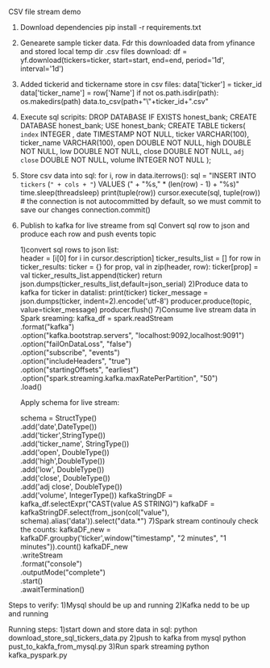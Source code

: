 
CSV file stream demo

1) Download dependencies
pip install -r requirements.txt

2) Genearete sample ticker data.
   Fdr this downloaded data from yfinance and stored local temp dir .csv files
   download:
   df = yf.download(tickers=ticker, start=start, end=end, period='1d', interval='1d')
 
3) Added tickerid and tickername store in csv files:
        data['ticker'] = ticker_id
        data['ticker_name'] = row['Name']
        if not os.path.isdir(path):
            os.makedirs(path)
        data.to_csv(path+"\\"+ticker_id+".csv"
4) Execute sql scripits:
        DROP DATABASE IF EXISTS honest_bank;
        CREATE DATABASE  honest_bank;
        USE  honest_bank;
        CREATE  TABLE  tickers(
            `index` INTEGER ,
             date TIMESTAMP NOT NULL,
             ticker VARCHAR(100),
             ticker_name VARCHAR(100),
             open DOUBLE NOT NULL,
             high DOUBLE NOT NULL,
             low DOUBLE NOT NULL,
             close DOUBLE NOT NULL,
             `adj close` DOUBLE NOT NULL,
             volume INTEGER NOT NULL
       );
5) Store csv data into sql:
     for i, row in data.iterrows():
         sql = "INSERT INTO `tickers` (`" + cols + "`) VALUES (" + "%s," * (len(row) - 1) + "%s)"
         time.sleep(threadsleep)
         print(tuple(row))
         cursor.execute(sql, tuple(row))
         # the connection is not autocommitted by default, so we must commit to save our changes
        connection.commit()
6) Publish  to kafka for live streame from sql 
    Convert sql row to json and produce each row and push events topic
          
    1)convert sql rows to json list:   
      header = [i[0] for i in cursor.description]
      ticker_results_list = []
      for row in ticker_results:
         ticker = {}
         for prop, val in zip(header, row):
             ticker[prop] = val
             ticker_results_list.append(ticker)
              return json.dumps(ticker_results_list,default=json_serial)
    2)Produce data to kafka
        for ticker in datalist:
           print(ticker)
           ticker_message = json.dumps(ticker, indent=2).encode('utf-8')
           producer.produce(topic, value=ticker_message)
           producer.flush()
7)Consume live stream data in Spark sreaming:
   kafka_df = spark.readStream \
   .format("kafka") \
   .option("kafka.bootstrap.servers", "localhost:9092,localhost:9091") \
   .option("failOnDataLoss", "false") \
   .option("subscribe", "events") \
   .option("includeHeaders", "true") \
   .option("startingOffsets", "earliest") \
   .option("spark.streaming.kafka.maxRatePerPartition", "50") \
  .load()
        
   Apply schema for live stream:
      
    schema =  StructType()\
      .add('date',DateType())\
      .add('ticker',StringType())\
      .add('ticker_name', StringType())\
      .add('open', DoubleType())\
      .add('high',DoubleType())\
      .add('low', DoubleType()) \
      .add('close', DoubleType()) \
      .add('adj close', DoubleType()) \
      .add('volume', IntegerType())
    kafkaStringDF = kafka_df.selectExpr("CAST(value AS STRING)")
    kafkaDF = kafkaStringDF.select(from_json(col("value"), schema).alias('data')).select("data.*") 
7)Spark stream continouly check the counts:
     kafkaDF_new = kafkaDF.groupby('ticker',window("timestamp", "2 minutes", "1 minutes")).count()
     kafkaDF_new \
         .writeStream\
         .format("console")\
         .outputMode("complete")\
         .start()\
         .awaitTermination()

Steps to verify:
1)Mysql should be up and running
2)Kafka nedd to be up and running

Running steps:
1)start down and store data in sql:
python download_store_sql_tickers_data.py
2)push to kafka from mysql
python pust_to_kakfa_from_mysql.py
3)Run spark streaming
python kafka_pyspark.py


   